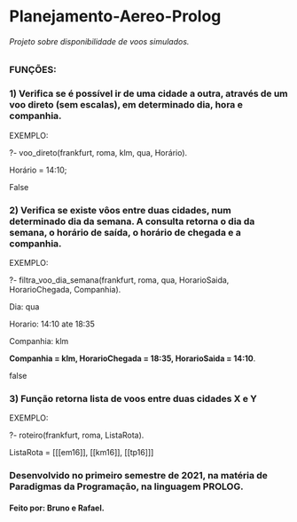 # Planejamento-Aereo-Prolog
###### Projeto sobre disponibilidade de voos simulados.

### FUNÇÕES:

### 1) Verifica se é possível ir de uma cidade a outra, através de um voo direto (sem escalas), em determinado dia, hora e companhia.
EXEMPLO:

?- voo_direto(frankfurt, roma, klm, qua, Horário).

Horário = 14:10;

False

### 2) Verifica se existe vôos entre duas cidades, num determinado dia da semana. A consulta retorna o dia da semana, o horário de saída, o horário de chegada e a companhia.
EXEMPLO:

?- filtra_voo_dia_semana(frankfurt, roma, qua, HorarioSaida, HorarioChegada, Companhia).

Dia: qua

Horario: 14:10 ate 18:35

Companhia: klm

**Companhia = klm,
HorarioChegada = 18:35,
HorarioSaida = 14:10**. 

false

### 3) Função retorna lista de voos entre duas cidades **X** e **Y**
EXEMPLO:

?- roteiro(frankfurt, roma, ListaRota).

ListaRota = [[[em16]], [[km16]], [[tp16]]]

### Desenvolvido no primeiro semestre de 2021, na matéria de Paradigmas da Programação, na linguagem PROLOG.

#### Feito por: Bruno e Rafael.
